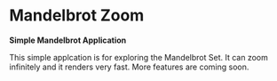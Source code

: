 # Mandelbrot Zoom
**Simple Mandelbrot Application**

This simple applcation is for exploring the Mandelbrot Set.
It can zoom infinitely and it renders very fast.
More features are coming soon.
